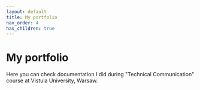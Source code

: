 ```yaml
---
layout: default
title: My portfolio
nav_order: 4
has_children: true
---
```


# My portfolio

Here you can check documentation I did during "Technical Communication" course at Vistula University, Warsaw.